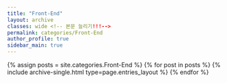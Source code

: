 ```yaml
---
title: "Front-End"
layout: archive
classes: wide <!-- 본문 늘리기!!!-->
permalink: categories/Front-End
author_profile: true
sidebar_main: true
---
```



{% assign posts = site.categories.Front-End %}
{% for post in posts %} {% include archive-single.html type=page.entries_layout %} {% endfor %}